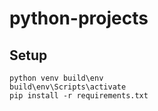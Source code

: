 # python-projects

## Setup
```
python venv build\env
build\env\Scripts\activate
pip install -r requirements.txt
```